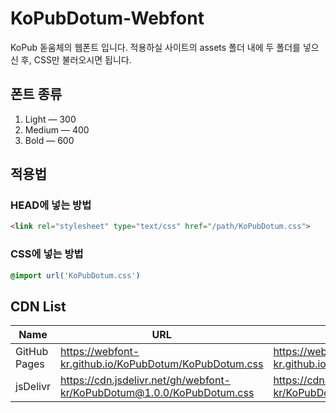 # KoPubDotum-Webfont

KoPub 돋움체의 웹폰트 입니다.
적용하실 사이트의 assets 폴더 내에 두 폴더를 넣으신 후, CSS만 불러오시면 됩니다.

## 폰트 종류

1. Light ― 300
2. Medium ― 400
3. Bold ― 600

## 적용법

### HEAD에 넣는 방법

```html
<link rel="stylesheet" type="text/css" href="/path/KoPubDotum.css">
```

### CSS에 넣는 방법

```css
@import url('KoPubDotum.css')
```

## CDN List

| Name  | URL | Minified URL |
| ------------- | ------------- | ------------- |
| GitHub Pages | <https://webfont-kr.github.io/KoPubDotum/KoPubDotum.css> | <https://webfont-kr.github.io/KoPubDotum/KoPubDotum.min.css> |
| jsDelivr | <https://cdn.jsdelivr.net/gh/webfont-kr/KoPubDotum@1.0.0/KoPubDotum.css> | https://cdn.jsdelivr.net/gh/webfont-kr/KoPubDotum@1.0.0/KoPubDotum.min.css |